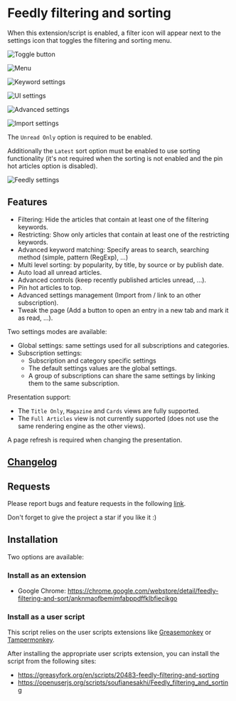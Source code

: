 # Feedly filtering and sorting

When this extension/script is enabled, a filter icon will appear next to the settings icon that toggles the filtering and sorting menu.

![Toggle button](https://raw.githubusercontent.com/soufianesakhi/feedly-filtering-and-sorting/master/screenshots/toggle%20button.PNG)

![Menu](https://raw.githubusercontent.com/soufianesakhi/feedly-filtering-and-sorting/master/screenshots/menu.PNG)

![Keyword settings](https://raw.githubusercontent.com/soufianesakhi/feedly-filtering-and-sorting/master/screenshots/keyword_controls.PNG)

![UI settings](https://raw.githubusercontent.com/soufianesakhi/feedly-filtering-and-sorting/master/screenshots/ui_controls.PNG)

![Advanced settings](https://raw.githubusercontent.com/soufianesakhi/feedly-filtering-and-sorting/master/screenshots/menu_advanced.PNG)

![Import settings](https://raw.githubusercontent.com/soufianesakhi/feedly-filtering-and-sorting/master/screenshots/settings_controls.PNG)

The `Unread Only` option is required to be enabled.

Additionally the `Latest` sort option must be enabled to use sorting functionality (it's not required when the sorting is not enabled and the pin hot articles option is disabled).

![Feedly settings](https://raw.githubusercontent.com/soufianesakhi/feedly-filtering-and-sorting/master/screenshots/feedly_settings.PNG)

## Features

- Filtering: Hide the articles that contain at least one of the filtering keywords.
- Restricting: Show only articles that contain at least one of the restricting keywords.
- Advanced keyword matching: Specify areas to search, searching method (simple, pattern (RegExp), ...)
- Multi level sorting: by popularity, by title, by source or by publish date.
- Auto load all unread articles.
- Advanced controls (keep recently published articles unread, ...).
- Pin hot articles to top.
- Advanced settings management (Import from / link to an other subscription).
- Tweak the page (Add a button to open an entry in a new tab and mark it as read, ...).

Two settings modes are available: 
- Global settings: same settings used for all subscriptions and categories.
- Subscription settings:
  - Subscription and category specific settings
  - The default settings values are the global settings.
  - A group of subscriptions can share the same settings by linking them to the same subscription.

Presentation support:
- The `Title Only`, `Magazine` and `Cards` views are fully supported.
- The `Full Articles` view is not currently supported (does not use the same rendering engine as the other views).

A page refresh is required when changing the presentation.

## [Changelog](https://github.com/soufianesakhi/feedly-filtering-and-sorting/releases)

## Requests
Please report bugs and feature requests in the following [link](https://github.com/soufianesakhi/feedly-filtering-and-sorting/issues).

Don't forget to give the project a star if you like it :)

## Installation

Two options are available:

### Install as an extension

- Google Chrome: https://chrome.google.com/webstore/detail/feedly-filtering-and-sort/anknmaofbemimfabppdffklbfiecikgo

### Install as a user script
This script relies on the user scripts extensions like [Greasemonkey](https://addons.mozilla.org/en-US/firefox/addon/greasemonkey/) or [Tampermonkey](https://chrome.google.com/webstore/detail/tampermonkey/dhdgffkkebhmkfjojejmpbldmpobfkfo?hl=en).

After installing the appropriate user scripts extension, you can install the script from the following sites:
- https://greasyfork.org/en/scripts/20483-feedly-filtering-and-sorting
- https://openuserjs.org/scripts/soufianesakhi/Feedly_filtering_and_sorting
